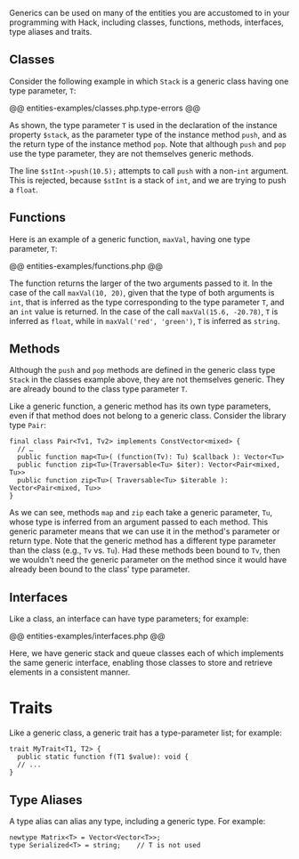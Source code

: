 Generics can be used on many of the entities you are accustomed to in your programming with Hack, including classes, functions, methods, interfaces, type aliases and traits.

## Classes

Consider the following example in which `Stack` is a generic class having one type parameter, `T`:

@@ entities-examples/classes.php.type-errors @@

As shown, the type parameter `T` is used in the declaration of the instance property `$stack`, as the parameter type of the instance method `push`, and as the return type of the instance method `pop`. Note that although `push` and `pop` use the type parameter, they are not themselves generic methods. 

The line `$stInt->push(10.5);` attempts to call `push` with a non-`int` argument. This is rejected, because `$stInt` is a stack of `int`, and we are trying to push a `float`.

## Functions

Here is an example of a generic function, `maxVal`, having one type parameter, `T`:

@@ entities-examples/functions.php @@

The function returns the larger of the two arguments passed to it. In the case of the call `maxVal(10, 20)`, given that the type of both arguments is `int`, that is inferred as the type corresponding to the type parameter `T`, and an `int` value is returned. In the case of the call `maxVal(15.6, -20.78)`, `T` is inferred as `float`, while in `maxVal('red', 'green')`, `T` is inferred as `string`.

## Methods

Although the `push` and `pop` methods are defined in the generic class type `Stack` in the classes example above, they are not themselves generic. They are already bound to the class type parameter `T`. 

Like a generic function, a generic method has its own type parameters, even if that method does not belong to a generic class. Consider the library type `Pair`:

```
final class Pair<Tv1, Tv2> implements ConstVector<mixed> {
  // …
  public function map<Tu>( (function(Tv): Tu) $callback ): Vector<Tu>
  public function zip<Tu>(Traversable<Tu> $iter): Vector<Pair<mixed, Tu>>
  public function zip<Tu>( Traversable<Tu> $iterable ): Vector<Pair<mixed, Tu>>
}
```
As we can see, methods `map` and `zip` each take a generic parameter, `Tu`, whose type is inferred from an argument passed to each method. This generic parameter means that we can use it in the method's parameter or return type. Note that the generic method has a different type parameter than the class (e.g., `Tv` vs. `Tu`). Had these methods been bound to `Tv`, then we wouldn't need the generic parameter on the method since it would have already been bound to the class' type parameter.

## Interfaces

Like a class, an interface can have type parameters; for example:

@@ entities-examples/interfaces.php @@

Here, we have generic stack and queue classes each of which implements the same generic interface, enabling those classes to store and retrieve elements in a consistent manner. 

# Traits

Like a generic class, a generic trait has a type-parameter list; for example:

```
trait MyTrait<T1, T2> {
  public static function f(T1 $value): void {
  // ...
}
```

## Type Aliases

A type alias can alias any type, including a generic type. For example:

```
newtype Matrix<T> = Vector<Vector<T>>;
type Serialized<T> = string;    // T is not used
```
